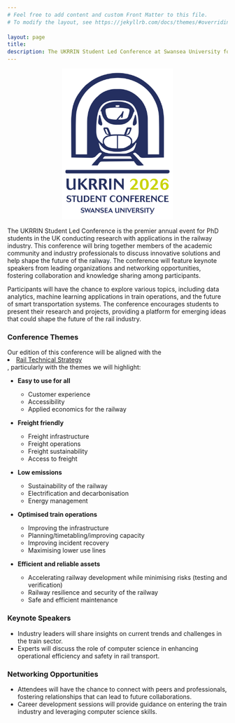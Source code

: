 ```yaml
---
# Feel free to add content and custom Front Matter to this file.
# To modify the layout, see https://jekyllrb.com/docs/themes/#overriding-theme-defaults

layout: page
title:
description: The UKRRIN Student Led Conference at Swansea University focuses on innovative solutions in railway technology, featuring keynote speakers, networking opportunities, and discussions on data analytics and smart transportation systems. Join us to explore the future of the train industry and enhance your skills.
---
```


<!-- Hide the default title with CSS -->
<style>
  h1.page-title {
    display: none;
  }
</style>

<div style="text-align: center;">
  <img src="images/2026_UKRRIN_background_3.png" alt="UKRRIN Student Conference" style="max-width: 50%; height: auto;">
</div>

<p>The UKRRIN Student Led Conference is the premier annual event for PhD students in the UK conducting research with applications in the railway industry. This conference will bring together members of the academic community and industry professionals to discuss innovative solutions and help shape the future of the railway. The conference will feature keynote speakers from leading organizations and networking opportunities, fostering collaboration and knowledge sharing among participants.</p>

<p>Participants will have the chance to explore various topics, including data analytics, machine learning applications in train operations, and the future of smart transportation systems. The conference encourages students to present their research and projects, providing a platform for emerging ideas that could shape the future of the rail industry.</p>

<h3>Conference Themes</h3>
Our edition of this conference will be aligned with the <li><a class="urllink" href="https://railtechnicalstrategy.co.uk/" rel="nofollow">Rail Technical Strategy</a></li>, particularly with the themes we will highlight:

- **Easy to use for all**
  - Customer experience
  - Accessibility
  - Applied economics for the railway

- **Freight friendly**
  - Freight infrastructure
  - Freight operations
  - Freight sustainability
  - Access to freight

- **Low emissions**
  - Sustainability of the railway
  - Electrification and decarbonisation
  - Energy management

- **Optimised train operations**
  - Improving the infrastructure
  - Planning/timetabling/improving capacity
  - Improving incident recovery
  - Maximising lower use lines

- **Efficient and reliable assets**
  - Accelerating railway development while minimising risks (testing and verification)
  - Railway resilience and security of the railway
  - Safe and efficient maintenance 

<h3>Keynote Speakers</h3>
<ul>
    <li>Industry leaders will share insights on current trends and challenges in the train sector.</li>
    <li>Experts will discuss the role of computer science in enhancing operational efficiency and safety in rail transport.</li>
</ul>

<h3>Networking Opportunities</h3>
<ul>
    <li>Attendees will have the chance to connect with peers and professionals, fostering relationships that can lead to future collaborations.</li>
    <li>Career development sessions will provide guidance on entering the train industry and leveraging computer science skills.</li>
</ul>
